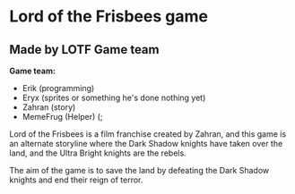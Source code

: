 Lord of the Frisbees game
=========================

Made by LOTF Game team
----------------------

**Game team:**
- Erik     (programming)
- Eryx     (sprites or something he's done nothing yet)
- Zahran   (story)
- MemeFrug (Helper) (;

Lord of the Frisbees is a film franchise created by Zahran, and this game is an alternate storyline where the Dark Shadow knights have taken over the land, and the Ultra Bright knights are the rebels.

The aim of the game is to save the land by defeating the Dark Shadow knights and end their reign of terror.
